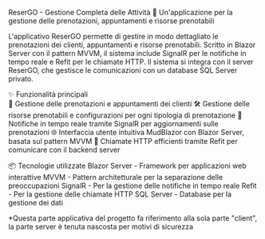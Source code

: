 ReserGO - Gestione Completa delle Attività 📅
Un'applicazione per la gestione delle prenotazioni, appuntamenti e risorse prenotabili

L'applicativo ReserGO permette di gestire in modo dettagliato le prenotazioni dei clienti, appuntamenti e risorse prenotabili. Scritto in Blazor Server con il pattern MVVM, il sistema include SignalR per le notifiche in tempo reale e Refit per le chiamate HTTP. Il sistema si integra con il server ReserGO, che gestisce le comunicazioni con un database SQL Server privato.

✨ Funzionalità principali <br>
📅 Gestione delle prenotazioni e appuntamenti dei clienti
🛠 Gestione delle risorse prenotabili e configurazioni per ogni tipologia di prenotazione
🔔 Notifiche in tempo reale tramite SignalR per aggiornamenti sulle prenotazioni
🌐 Interfaccia utente intuitiva MudBlazor con Blazor Server, basata sul pattern MVVM
🔄 Chiamate HTTP efficienti tramite Refit per comunicare con il backend server

📦 Tecnologie utilizzate
Blazor Server - Framework per applicazioni web interattive
MVVM - Pattern architetturale per la separazione delle preoccupazioni
SignalR - Per la gestione delle notifiche in tempo reale
Refit - Per la gestione delle chiamate HTTP
SQL Server - Database per la gestione dei dati


*Questa parte applicativa del progetto fa riferimento alla sola parte "client", la parte server è tenuta nascosta per motivi di sicurezza

